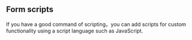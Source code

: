## Form scripts

If you have a good command of scripting，you can add scripts for custom functionality using a script language such as JavaScript.
